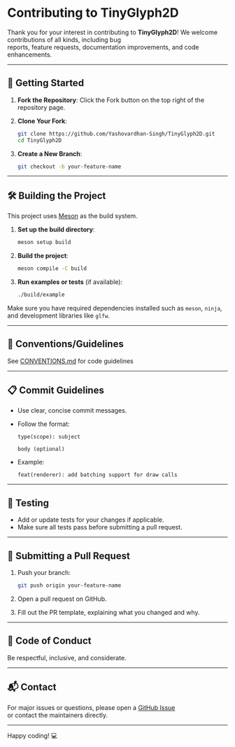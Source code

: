 # Contributing to TinyGlyph2D

Thank you for your interest in contributing to **TinyGlyph2D**! We welcome contributions of all kinds, including bug  
reports, feature requests, documentation improvements, and code enhancements.

---

## 🚀 Getting Started

1. **Fork the Repository**: Click the Fork button on the top right of the repository page.
2. **Clone Your Fork**:

   ```bash
   git clone https://github.com/Yashovardhan-Singh/TinyGlyph2D.git
   cd TinyGlyph2D
   ```
3. **Create a New Branch**:

   ```bash
   git checkout -b your-feature-name
   ```

---

## 🛠 Building the Project

This project uses [Meson](https://mesonbuild.com/) as the build system.

1. **Set up the build directory**:

   ```bash
   meson setup build
   ```
2. **Build the project**:

   ```bash
   meson compile -C build
   ```
3. **Run examples or tests** (if available):

   ```bash
   ./build/example
   ```

Make sure you have required dependencies installed such as `meson`, `ninja`, and development libraries like `glfw`.

---

## 📏 Conventions/Guidelines

See [CONVENTIONS.md](CONVENTIONS.md) for code guidelines

---

## 📋 Commit Guidelines

* Use clear, concise commit messages.
* Follow the format:

  ```
  type(scope): subject

  body (optional)
  ```
* Example:

  ```
  feat(renderer): add batching support for draw calls
  ```

---

## 🧪 Testing

* Add or update tests for your changes if applicable.
* Make sure all tests pass before submitting a pull request.

---

## 🔁 Submitting a Pull Request

1. Push your branch:

   ```bash
   git push origin your-feature-name
   ```
2. Open a pull request on GitHub.
3. Fill out the PR template, explaining what you changed and why.

---

## 🤝 Code of Conduct

Be respectful, inclusive, and considerate.

---

## 📬 Contact

For major issues or questions, please open a [GitHub Issue](https://github.com/Yashovardhan-Singh/TinyGlyph2D/issues)  
or contact the maintainers directly.

---

Happy coding! 💻
